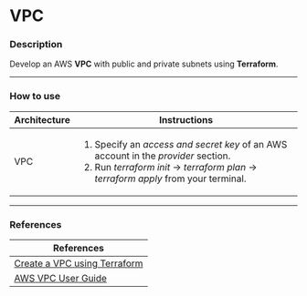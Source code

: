 # VPC
<h3>Description</h3>
<p>Develop an AWS <strong>VPC</strong> with public and private subnets using <strong>Terraform</strong>.<p>
<hr>

<h3>How to use</h3>
<table>
  <thead>
    <tr>
      <th>Architecture</th>
      <th>Instructions</th>
    </tr>
  </thead>
  <tbody>
    <td>VPC</td>
    <td>
      <ol>
        <li>
          Specify an <em>access and secret key</em> of an AWS account in the <em>provider</em> section.
         </li>
          <li>
             Run <em>terraform init</em> -> <em>terraform plan</em> -> <em>terraform apply</em> from your terminal.
          </li>
      </ol>
    </td>
  </tbody>
</table>
<hr>

<h3>References</h3>
<table>
  <thead>
    <tr>
      <th>References</th>
    </tr>
  </thead>
  <tbody>
    <tr>
      <td>
        <a href="https://registry.terraform.io/providers/hashicorp/aws/latest/docs/resources/vpc" rel="noopener noreferrer">Create a VPC using Terraform
        </a>
      </td>
    </tr>
    <tr>
      <td>
        <a href="https://docs.aws.amazon.com/vpc/latest/userguide/what-is-amazon-vpc.html" rel="noopener noreferrer">AWS VPC User Guide
        </a>
      </td>
    </tr>
  </tbody>
</table>
